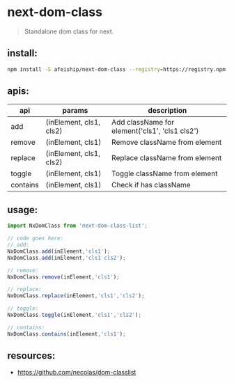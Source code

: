 # next-dom-class
> Standalone dom class for next.


## install:
```bash
npm install -S afeiship/next-dom-class --registry=https://registry.npm.taobao.org
```

## apis:
| api      | params                  | description                                    |
|----------|-------------------------|------------------------------------------------|
| add      | (inElement, cls1, cls2) | Add className for element('cls1', 'cls1 cls2') |
| remove   | (inElement, cls1)       | Remove className from element                  |
| replace  | (inElement, cls1, cls2) | Replace className from element                 |
| toggle   | (inElement, cls1)       | Toggle className from element                  |
| contains | (inElement, cls1)       | Check if has className                         |

## usage:
```js
import NxDomClass from 'next-dom-class-list';

// code goes here:
// add:
NxDomClass.add(inElement,'cls1');
NxDomClass.add(inElement,'cls1 cls2');

// remove:
NxDomClass.remove(inElement,'cls1');

// replace:
NxDomClass.replace(inElement,'cls1','cls2');

// toggle:
NxDomClass.toggle(inElement,'cls1','cls2');

// contains:
NxDomClass.contains(inElement,'cls1');
```

## resources:
- https://github.com/necolas/dom-classlist
